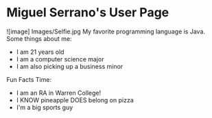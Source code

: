 # Miguel Serrano's User Page
![image] Images/Selfie.jpg
My favorite programming language is Java.\
Some things about me:
* I am 21 years old
* I am a computer science major
* I am also picking up a business minor

Fun Facts Time:
* I am an RA in Warren College!
* I KNOW pineapple DOES belong on pizza
* I'm a big sports guy
